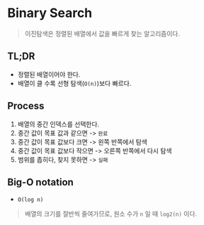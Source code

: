 # Binary Search
> 이진탐색은 정렬된 배열에서 값을 빠르게 찾는 알고리즘이다.

## TL;DR
- 정렬된 배열이어야 한다.
- 배열이 클 수록 선형 탐색(`O(n)`)보다 빠르다.

## Process
1. 배열의 중간 인덱스를 선택한다.
2. 중간 값이 목표 값과 같으면 -> `완료`
3. 중간 값이 목표 값보다 크면 -> 왼쪽 반쪽에서 탐색
4. 중간 값이 목표 값보다 작으면 -> 오른쪽 반쪽에서 다시 탐색
5. 범위를 좁히다, 찾지 못하면 -> `실패`

## Big-O notation
- `O(log n)`
> 배열의 크기를 절반씩 줄여가므로, 원소 수가 `n` 일 때 `log2(n)` 이다.
